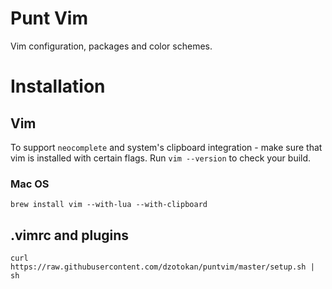 Punt Vim
========

Vim configuration, packages and color schemes.

# Installation

## Vim

To support `neocomplete` and system's clipboard integration - make sure that vim is installed with certain flags. Run `vim --version` to check your build.

### Mac OS

    brew install vim --with-lua --with-clipboard

## .vimrc and plugins
  
    curl https://raw.githubusercontent.com/dzotokan/puntvim/master/setup.sh | sh
